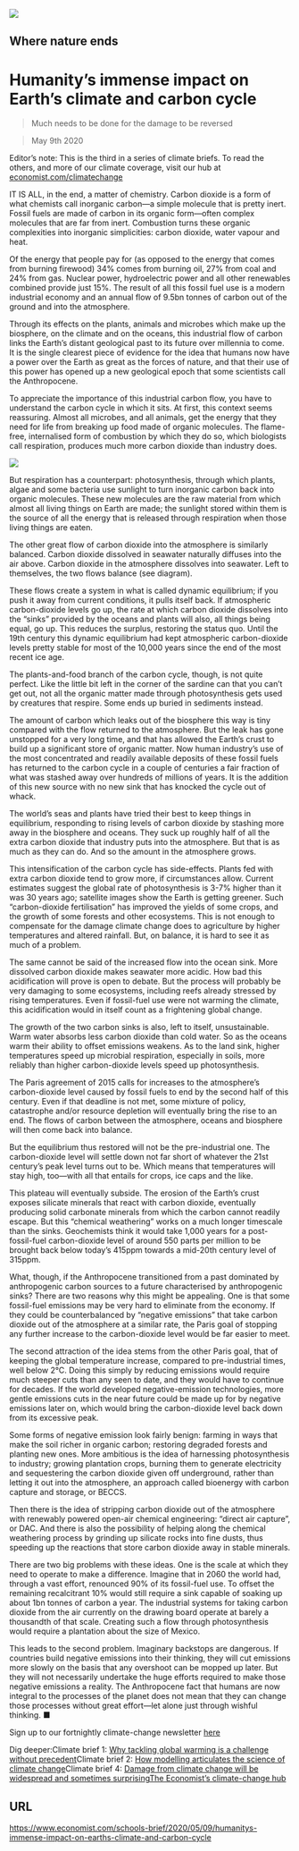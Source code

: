 ![](./images/20200509_SBD001_1.jpg)

## Where nature ends

# Humanity’s immense impact on Earth’s climate and carbon cycle

> Much needs to be done for the damage to be reversed

> May 9th 2020

Editor’s note: This is the third in a series of climate briefs. To read the others, and more of our climate coverage, visit our hub at [economist.com/climatechange](https://www.economist.com//news/2020/04/24/the-economists-coverage-of-climate-change)

IT IS ALL, in the end, a matter of chemistry. Carbon dioxide is a form of what chemists call inorganic carbon—a simple molecule that is pretty inert. Fossil fuels are made of carbon in its organic form—often complex molecules that are far from inert. Combustion turns these organic complexities into inorganic simplicities: carbon dioxide, water vapour and heat.

Of the energy that people pay for (as opposed to the energy that comes from burning firewood) 34% comes from burning oil, 27% from coal and 24% from gas. Nuclear power, hydroelectric power and all other renewables combined provide just 15%. The result of all this fossil fuel use is a modern industrial economy and an annual flow of 9.5bn tonnes of carbon out of the ground and into the atmosphere.

Through its effects on the plants, animals and microbes which make up the biosphere, on the climate and on the oceans, this industrial flow of carbon links the Earth’s distant geological past to its future over millennia to come. It is the single clearest piece of evidence for the idea that humans now have a power over the Earth as great as the forces of nature, and that their use of this power has opened up a new geological epoch that some scientists call the Anthropocene.

To appreciate the importance of this industrial carbon flow, you have to understand the carbon cycle in which it sits. At first, this context seems reassuring. Almost all microbes, and all animals, get the energy that they need for life from breaking up food made of organic molecules. The flame-free, internalised form of combustion by which they do so, which biologists call respiration, produces much more carbon dioxide than industry does.



![](./images/20200509_SBC003.png)

But respiration has a counterpart: photosynthesis, through which plants, algae and some bacteria use sunlight to turn inorganic carbon back into organic molecules. These new molecules are the raw material from which almost all living things on Earth are made; the sunlight stored within them is the source of all the energy that is released through respiration when those living things are eaten.

The other great flow of carbon dioxide into the atmosphere is similarly balanced. Carbon dioxide dissolved in seawater naturally diffuses into the air above. Carbon dioxide in the atmosphere dissolves into seawater. Left to themselves, the two flows balance (see diagram).

These flows create a system in what is called dynamic equilibrium; if you push it away from current conditions, it pulls itself back. If atmospheric carbon-dioxide levels go up, the rate at which carbon dioxide dissolves into the “sinks” provided by the oceans and plants will also, all things being equal, go up. This reduces the surplus, restoring the status quo. Until the 19th century this dynamic equilibrium had kept atmospheric carbon-dioxide levels pretty stable for most of the 10,000 years since the end of the most recent ice age.

The plants-and-food branch of the carbon cycle, though, is not quite perfect. Like the little bit left in the corner of the sardine can that you can’t get out, not all the organic matter made through photosynthesis gets used by creatures that respire. Some ends up buried in sediments instead.

The amount of carbon which leaks out of the biosphere this way is tiny compared with the flow returned to the atmosphere. But the leak has gone unstopped for a very long time, and that has allowed the Earth’s crust to build up a significant store of organic matter. Now human industry’s use of the most concentrated and readily available deposits of these fossil fuels has returned to the carbon cycle in a couple of centuries a fair fraction of what was stashed away over hundreds of millions of years. It is the addition of this new source with no new sink that has knocked the cycle out of whack.

The world’s seas and plants have tried their best to keep things in equilibrium, responding to rising levels of carbon dioxide by stashing more away in the biosphere and oceans. They suck up roughly half of all the extra carbon dioxide that industry puts into the atmosphere. But that is as much as they can do. And so the amount in the atmosphere grows.

This intensification of the carbon cycle has side-effects. Plants fed with extra carbon dioxide tend to grow more, if circumstances allow. Current estimates suggest the global rate of photosynthesis is 3-7% higher than it was 30 years ago; satellite images show the Earth is getting greener. Such “carbon-dioxide fertilisation” has improved the yields of some crops, and the growth of some forests and other ecosystems. This is not enough to compensate for the damage climate change does to agriculture by higher temperatures and altered rainfall. But, on balance, it is hard to see it as much of a problem.

The same cannot be said of the increased flow into the ocean sink. More dissolved carbon dioxide makes seawater more acidic. How bad this acidification will prove is open to debate. But the process will probably be very damaging to some ecosystems, including reefs already stressed by rising temperatures. Even if fossil-fuel use were not warming the climate, this acidification would in itself count as a frightening global change.

The growth of the two carbon sinks is also, left to itself, unsustainable. Warm water absorbs less carbon dioxide than cold water. So as the oceans warm their ability to offset emissions weakens. As to the land sink, higher temperatures speed up microbial respiration, especially in soils, more reliably than higher carbon-dioxide levels speed up photosynthesis.

The Paris agreement of 2015 calls for increases to the atmosphere’s carbon-dioxide level caused by fossil fuels to end by the second half of this century. Even if that deadline is not met, some mixture of policy, catastrophe and/or resource depletion will eventually bring the rise to an end. The flows of carbon between the atmosphere, oceans and biosphere will then come back into balance.

But the equilibrium thus restored will not be the pre-industrial one. The carbon-dioxide level will settle down not far short of whatever the 21st century’s peak level turns out to be. Which means that temperatures will stay high, too—with all that entails for crops, ice caps and the like.

This plateau will eventually subside. The erosion of the Earth’s crust exposes silicate minerals that react with carbon dioxide, eventually producing solid carbonate minerals from which the carbon cannot readily escape. But this “chemical weathering” works on a much longer timescale than the sinks. Geochemists think it would take 1,000 years for a post-fossil-fuel carbon-dioxide level of around 550 parts per million to be brought back below today’s 415ppm towards a mid-20th century level of 315ppm.

What, though, if the Anthropocene transitioned from a past dominated by anthropogenic carbon sources to a future characterised by anthropogenic sinks? There are two reasons why this might be appealing. One is that some fossil-fuel emissions may be very hard to eliminate from the economy. If they could be counterbalanced by “negative emissions” that take carbon dioxide out of the atmosphere at a similar rate, the Paris goal of stopping any further increase to the carbon-dioxide level would be far easier to meet.

The second attraction of the idea stems from the other Paris goal, that of keeping the global temperature increase, compared to pre-industrial times, well below 2°C. Doing this simply by reducing emissions would require much steeper cuts than any seen to date, and they would have to continue for decades. If the world developed negative-emission technologies, more gentle emissions cuts in the near future could be made up for by negative emissions later on, which would bring the carbon-dioxide level back down from its excessive peak.

Some forms of negative emission look fairly benign: farming in ways that make the soil richer in organic carbon; restoring degraded forests and planting new ones. More ambitious is the idea of harnessing photosynthesis to industry; growing plantation crops, burning them to generate electricity and sequestering the carbon dioxide given off underground, rather than letting it out into the atmosphere, an approach called bioenergy with carbon capture and storage, or BECCS.

Then there is the idea of stripping carbon dioxide out of the atmosphere with renewably powered open-air chemical engineering: “direct air capture”, or DAC. And there is also the possibility of helping along the chemical weathering process by grinding up silicate rocks into fine dusts, thus speeding up the reactions that store carbon dioxide away in stable minerals.

There are two big problems with these ideas. One is the scale at which they need to operate to make a difference. Imagine that in 2060 the world had, through a vast effort, renounced 90% of its fossil-fuel use. To offset the remaining recalcitrant 10% would still require a sink capable of soaking up about 1bn tonnes of carbon a year. The industrial systems for taking carbon dioxide from the air currently on the drawing board operate at barely a thousandth of that scale. Creating such a flow through photosynthesis would require a plantation about the size of Mexico.

This leads to the second problem. Imaginary backstops are dangerous. If countries build negative emissions into their thinking, they will cut emissions more slowly on the basis that any overshoot can be mopped up later. But they will not necessarily undertake the huge efforts required to make those negative emissions a reality. The Anthropocene fact that humans are now integral to the processes of the planet does not mean that they can change those processes without great effort—let alone just through wishful thinking. ■

Sign up to our fortnightly climate-change newsletter [here](https://www.economist.com//theclimateissue/)

Dig deeper:Climate brief 1: [Why tackling global warming is a challenge without precedent](https://www.economist.com//schools-brief/2020/04/23/why-tackling-global-warming-is-a-challenge-without-precedent)Climate brief 2: [How modelling articulates the science of climate change](https://www.economist.com//schools-brief/2020/05/02/how-modelling-articulates-the-science-of-climate-change)Climate brief 4: [Damage from climate change will be widespread and sometimes surprising](https://www.economist.com//schools-brief/2020/05/16/damage-from-climate-change-will-be-widespread-and-sometimes-surprising)[The Economist’s climate-change hub](https://www.economist.com//climatechange)

## URL

https://www.economist.com/schools-brief/2020/05/09/humanitys-immense-impact-on-earths-climate-and-carbon-cycle
